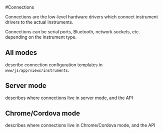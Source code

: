#Connections

Connections are the low-level hardware drivers which connect instrument drivers to the actual instruments.

Connections can be serial ports, Bluetooth, network sockets, etc. depending on the instrument type.

## All modes

describe connection configuration templates in `www/js/app/views/instruments`.

## Server mode

describes where connections live in server mode, and the API

## Chrome/Cordova mode

describes where connections live in Chrome/Cordova mode, and the API